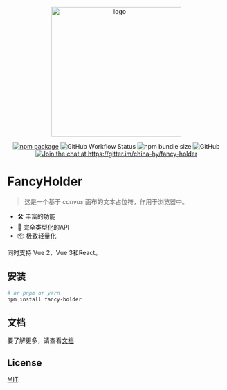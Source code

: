 <p align="center">
  <a href="https://zhensherlock.github.io/fancy-holder/" target="_blank" rel="noopener noreferrer">
    <img width="300" src="https://zhensherlock.github.io/fancy-holder/hero-image.png" alt="logo">
  </a>
</p>
<p align="center">
  <a href="https://npmjs.com/package/fancy-holder"><img src="https://badgen.net/npm/v/fancy-holder" alt="npm package"></a>
  <img alt="GitHub Workflow Status" src="https://img.shields.io/github/actions/workflow/status/zhensherlock/fancy-holder/deploy.yml?branch=main">
  <img alt="npm bundle size" src="https://img.shields.io/bundlephobia/minzip/fancy-holder">
  <img alt="GitHub" src="https://img.shields.io/github/license/zhensherlock/fancy-holder">
  <a href="https://gitter.im/china-hy/fancy-holder?utm_source=badge&utm_medium=badge&utm_campaign=pr-badge&utm_content=badge"><img src="https://badges.gitter.im/china-hy/fancy-holder.svg" alt="Join the chat at https://gitter.im/china-hy/fancy-holder"></a>
</p>

# FancyHolder

> 这是一个基于 *canvas* 画布的文本占位符，作用于浏览器中。

- 🛠️ 丰富的功能
- 🔑 完全类型化的API
- 📦️ 极致轻量化

同时支持 Vue 2、Vue 3和React。

## 安装

```bash
# or pnpm or yarn
npm install fancy-holder
```

## 文档

要了解更多，请查看[文档](https://zhensherlock.github.io/fancy-holder)

## License

[MIT](LICENSE).
